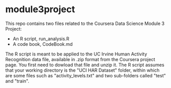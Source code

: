 # module3project

This repo contains two files related to the Coursera Data Science Module 3 Project:
- An R script, run_analysis.R
- A code book, CodeBook.md
 
The R script is meant to be applied to the UC Irvine Human Activity Recognition data file, available in .zip format from the Coursera project page. You first need to dowload that file and unzip it.  The R script assumes that your working directory is the "UCI HAR Dataset" folder, within which are some files such as "activity_levels.txt" and two sub-folders called "test" and "train".

